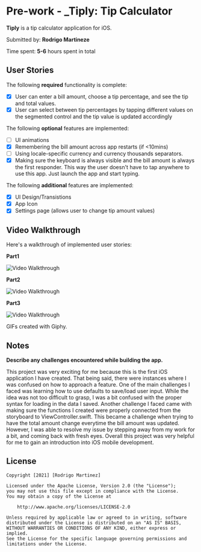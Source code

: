 # Pre-work - _Tiply: Tip Calculator

**Tiply** is a tip calculator application for iOS.

Submitted by: **Rodrigo Martineze**

Time spent: **5-6** hours spent in total

## User Stories

The following **required** functionality is complete:

- [x] User can enter a bill amount, choose a tip percentage, and see the tip and total values.
- [x] User can select between tip percentages by tapping different values on the segmented control and the tip value is updated accordingly

The following **optional** features are implemented:

- [ ] UI animations
- [x] Remembering the bill amount across app restarts (if <10mins)
- [ ] Using locale-specific currency and currency thousands separators.
- [x] Making sure the keyboard is always visible and the bill amount is always the first responder. This way the user doesn't have to tap anywhere to use this app. Just launch the app and start typing.

The following **additional** features are implemented:

- [x] UI Design/Transistions
- [x] App Icon
- [x] Settings page (allows user to change tip amount values)

## Video Walkthrough

Here's a walkthrough of implemented user stories:

**Part1**

<img src='https://media.giphy.com/media/Z91hpsMNeXvfrChzjE/giphy.gif' title='Video Walkthrough' width='' alt='Video Walkthrough' />

**Part2**

<img src='https://media.giphy.com/media/1SwnE3fpfa8zooH18U/giphy.gif' title='Video Walkthrough' width='' alt='Video Walkthrough' />

**Part3**

<img src='https://media.giphy.com/media/xijlAzqtpvMvS5WPnd/giphy.gif' title='Video Walkthrough' width='' alt='Video Walkthrough' />


GIFs created with Giphy.

## Notes

**Describe any challenges encountered while building the app.**

This project was very exciting for me because this is the first iOS application I have created. That being said, there were instances where I was confused 
on how to approach a feature. One of the main challenges I faced was learning how to use defaults to save/load user input. While the idea was not too 
difficult to grasp, I was a bit confused with the proper syntax for loading in the data I saved. Another challenge I faced came with making sure the functions 
I created were properly connected from the storyboard to ViewController.swift. This became a challenge when trying to have the total amount change everytime the 
bill amount was updated. However, I was able to resolve my issue by stepping away from my work for a bit, and coming back with fresh eyes. Overall this project was 
very helpful for me to gain an introduction into iOS mobile development.

## License

    Copyright [2021] [Rodrigo Martinez]

    Licensed under the Apache License, Version 2.0 (the "License");
    you may not use this file except in compliance with the License.
    You may obtain a copy of the License at

        http://www.apache.org/licenses/LICENSE-2.0

    Unless required by applicable law or agreed to in writing, software
    distributed under the License is distributed on an "AS IS" BASIS,
    WITHOUT WARRANTIES OR CONDITIONS OF ANY KIND, either express or implied.
    See the License for the specific language governing permissions and
    limitations under the License.
